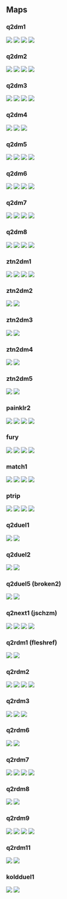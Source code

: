 ## Maps

### q2dm1
![](screenshots/q2dm1-01.png?raw=true)
![](screenshots/q2dm1-02.png?raw=true)
![](screenshots/q2dm1-03.png?raw=true)
![](screenshots/q2dm1-04.png?raw=true)

### q2dm2
![](screenshots/q2dm2-01.png?raw=true)
![](screenshots/q2dm2-02.png?raw=true)
![](screenshots/q2dm2-03.png?raw=true)
![](screenshots/q2dm2-04.png?raw=true)

### q2dm3
![](screenshots/q2dm3-01.png?raw=true)
![](screenshots/q2dm3-02.png?raw=true)
![](screenshots/q2dm3-03.png?raw=true)
![](screenshots/q2dm3-04.png?raw=true)

### q2dm4
![](screenshots/q2dm4-01.png?raw=true)
![](screenshots/q2dm4-02.png?raw=true)
![](screenshots/q2dm4-03.png?raw=true)

### q2dm5
![](screenshots/q2dm5-01.png?raw=true)
![](screenshots/q2dm5-02.png?raw=true)
![](screenshots/q2dm5-03.png?raw=true)
![](screenshots/q2dm5-04.png?raw=true)

### q2dm6
![](screenshots/q2dm6-01.png?raw=true)
![](screenshots/q2dm6-02.png?raw=true)
![](screenshots/q2dm6-03.png?raw=true)
![](screenshots/q2dm6-04.png?raw=true)

### q2dm7
![](screenshots/q2dm7-01.png?raw=true)
![](screenshots/q2dm7-02.png?raw=true)
![](screenshots/q2dm7-03.png?raw=true)
![](screenshots/q2dm7-04.png?raw=true)

### q2dm8
![](screenshots/q2dm8-01.png?raw=true)
![](screenshots/q2dm8-02.png?raw=true)
![](screenshots/q2dm8-03.png?raw=true)
![](screenshots/q2dm8-04.png?raw=true)

### ztn2dm1
![](screenshots/ztn2dm1-01.png?raw=true)
![](screenshots/ztn2dm1-02.png?raw=true)
![](screenshots/ztn2dm1-03.png?raw=true)
![](screenshots/ztn2dm1-04.png?raw=true)

### ztn2dm2
![](screenshots/ztn2dm2-01.png?raw=true)
![](screenshots/ztn2dm2-02.png?raw=true)

### ztn2dm3
![](screenshots/ztn2dm3-01.png?raw=true)
![](screenshots/ztn2dm3-02.png?raw=true)

### ztn2dm4
![](screenshots/ztn2dm4-01.png?raw=true)
![](screenshots/ztn2dm4-02.png?raw=true)

### ztn2dm5
![](screenshots/ztn2dm5-01.png?raw=true)
![](screenshots/ztn2dm5-02.png?raw=true)

### painklr2
![](screenshots/painklr2-01.png?raw=true)
![](screenshots/painklr2-02.png?raw=true)
![](screenshots/painklr2-03.png?raw=true)
![](screenshots/painklr2-04.png?raw=true)

### fury
![](screenshots/fury-01.png?raw=true)
![](screenshots/fury-02.png?raw=true)
![](screenshots/fury-03.png?raw=true)
![](screenshots/fury-04.png?raw=true)

### match1
![](screenshots/match1-01.png?raw=true)
![](screenshots/match1-02.png?raw=true)
![](screenshots/match1-03.png?raw=true)
![](screenshots/match1-04.png?raw=true)

### ptrip
![](screenshots/ptrip-01.png?raw=true)
![](screenshots/ptrip-02.png?raw=true)
![](screenshots/ptrip-03.png?raw=true)
![](screenshots/ptrip-04.png?raw=true)

### q2duel1
![](screenshots/q2duel1-aeroq2-01.png?raw=true)
![](screenshots/q2duel1-aeroq2-02.png?raw=true)

### q2duel2
![](screenshots/q2duel2-01.png?raw=true)
![](screenshots/q2duel2-02.png?raw=true)

### q2duel5 (broken2)
![](screenshots/q2duel5-broken2-01.png?raw=true)
![](screenshots/q2duel5-broken2-02.png?raw=true)

### q2next1 (jschzm)
![](screenshots/q2next1-jschzm-01.png?raw=true)
![](screenshots/q2next1-jschzm-02.png?raw=true)
![](screenshots/q2next1-jschzm-03.png?raw=true)
![](screenshots/q2next1-jschzm-04.png?raw=true)

### q2rdm1 (fleshref)
![](screenshots/q2rdm1-fleshref-01.png?raw=true)
![](screenshots/q2rdm1-fleshref-02.png?raw=true)

### q2rdm2
![](screenshots/q2rdm2-01.png?raw=true)
![](screenshots/q2rdm2-02.png?raw=true)
![](screenshots/q2rdm2-03.png?raw=true)
![](screenshots/q2rdm2-04.png?raw=true)

### q2rdm3
![](screenshots/q2rdm3-01.png?raw=true)
![](screenshots/q2rdm3-02.png?raw=true)
![](screenshots/q2rdm3-03.png?raw=true)

### q2rdm6
![](screenshots/q2rdm6-01.png?raw=true)
![](screenshots/q2rdm6-02.png?raw=true)

### q2rdm7
![](screenshots/q2rdm7-01.png?raw=true)
![](screenshots/q2rdm7-02.png?raw=true)
![](screenshots/q2rdm7-03.png?raw=true)
![](screenshots/q2rdm7-04.png?raw=true)

### q2rdm8
![](screenshots/q2rdm8-01.png?raw=true)
![](screenshots/q2rdm8-02.png?raw=true)

### q2rdm9
![](screenshots/q2rdm9-01.png?raw=true)
![](screenshots/q2rdm9-02.png?raw=true)
![](screenshots/q2rdm9-03.png?raw=true)
![](screenshots/q2rdm9-04.png?raw=true)

### q2rdm11
![](screenshots/q2rdm11-01.png?raw=true)
![](screenshots/q2rdm11-02.png?raw=true)

### koldduel1
![](screenshots/koldduel1-01.png?raw=true)
![](screenshots/koldduel1-02.png?raw=true)
